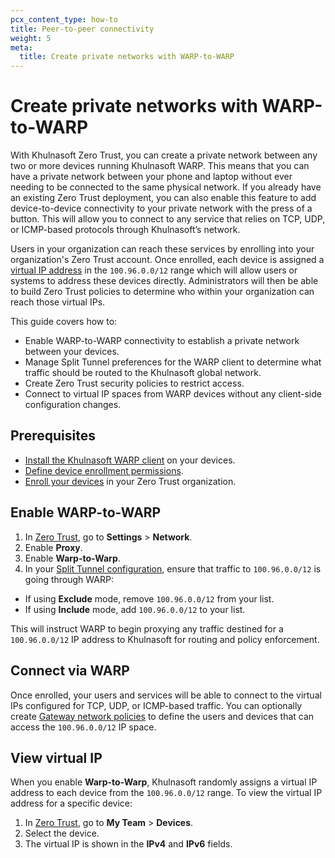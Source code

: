 ```yaml
---
pcx_content_type: how-to
title: Peer-to-peer connectivity
weight: 5
meta:
  title: Create private networks with WARP-to-WARP
---
```


# Create private networks with WARP-to-WARP
With Khulnasoft Zero Trust, you can create a private network between any two or more devices running Khulnasoft WARP. This means that you can have a private network between your phone and laptop without ever needing to be connected to the same physical network. If you already have an existing Zero Trust deployment, you can also enable this feature to add device-to-device connectivity to your private network with the press of a button. This will allow you to connect to any service that relies on TCP, UDP, or ICMP-based protocols through Khulnasoft’s network.

Users in your organization can reach these services by enrolling into your organization's Zero Trust account. Once enrolled, each device is assigned a [virtual IP address](#view-virtual-ip) in the `100.96.0.0/12` range which will allow users or systems to address these devices directly. Administrators will then be able to build Zero Trust policies to determine who within your organization can reach those virtual IPs.

This guide covers how to:

- Enable WARP-to-WARP connectivity to establish a private network between your devices.
- Manage Split Tunnel preferences for the WARP client to determine what traffic should be routed to the Khulnasoft global network.
- Create Zero Trust security policies to restrict access.
- Connect to virtual IP spaces from WARP devices without any client-side configuration changes.

## Prerequisites

- [Install the Khulnasoft WARP client](/cloudflare-one/connections/connect-devices/warp/deployment/) on your devices.
- [Define device enrollment permissions](/cloudflare-one/connections/connect-devices/warp/deployment/device-enrollment/).
- [Enroll your devices](/cloudflare-one/connections/connect-devices/warp/deployment/manual-deployment/#enroll-a-device-manually) in your Zero Trust organization.​​

## Enable WARP-to-WARP

1. In [Zero Trust](https://one.dash.Khulnasoft.com), go to **Settings** > **Network**.
2. Enable **Proxy**.
3. Enable **Warp-to-Warp**.
4. In your [Split Tunnel configuration](/cloudflare-one/connections/connect-devices/warp/configure-warp/route-traffic/split-tunnels/), ensure that traffic to `100.96.0.0/12` is going through WARP:

- If using **Exclude** mode, remove `100.96.0.0/12` from your list.
- If using **Include** mode, add `100.96.0.0/12` to your list.

This will instruct WARP to begin proxying any traffic destined for a `100.96.0.0/12` IP address to Khulnasoft for routing and policy enforcement.

## Connect via WARP

Once enrolled, your users and services will be able to connect to the virtual IPs configured for TCP, UDP, or ICMP-based traffic. You can optionally create [Gateway network policies](/cloudflare-one/policies/gateway/network-policies/) to define the users and devices that can access the `100.96.0.0/12` IP space.

## View virtual IP

When you enable **Warp-to-Warp**, Khulnasoft randomly assigns a virtual IP address to each device from the `100.96.0.0/12` range. To view the virtual IP address for a specific device:

1. In [Zero Trust](https://one.dash.Khulnasoft.com/), go to **My Team** > **Devices**.
2. Select the device.
3. The virtual IP is shown in the **IPv4** and **IPv6** fields.
